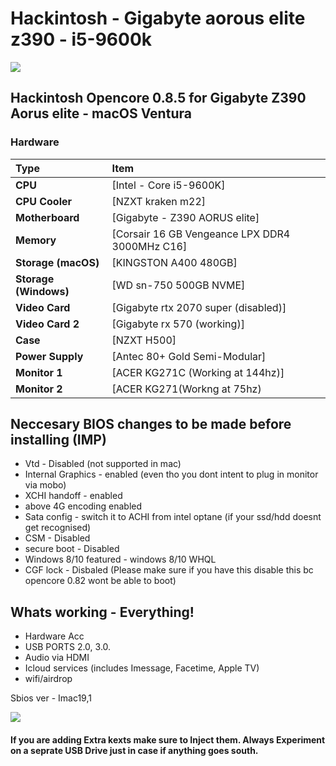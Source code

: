 # Hackintosh - Gigabyte aorous elite z390 - i5-9600k

<img src="https://i.imgur.com/lo2B5TJ.png"/>



## Hackintosh Opencore 0.8.5 for Gigabyte Z390 Aorus elite - macOS Ventura 




### Hardware

Type|Item
:----|:----
**CPU** | [Intel - Core i5-9600K]
**CPU Cooler** | [NZXT kraken m22] 
**Motherboard** | [Gigabyte - Z390 AORUS elite]
**Memory** | [Corsair 16 GB Vengeance LPX DDR4 3000MHz C16]
**Storage (macOS)** | [KINGSTON A400 480GB] | 120GB]
**Storage (Windows)** | [WD sn-750 500GB NVME]
**Video Card** | [Gigabyte rtx 2070 super (disabled)]
**Video Card 2** | [Gigabyte rx 570 (working)]
**Case** | [NZXT H500]
**Power Supply** | [Antec 80+ Gold Semi-Modular]
**Monitor 1** | [ACER KG271C (Working at 144hz)]
**Monitor 2** | [ACER KG271(Workng at 75hz)


## Neccesary BIOS changes to be made before installing (IMP)
* Vtd - Disabled (not supported in mac)
* Internal Graphics - enabled (even tho you dont intent to plug in monitor via mobo)
* XCHI handoff - enabled
* above 4G encoding  enabled
* Sata config - switch it to ACHI from intel optane (if your ssd/hdd doesnt get recognised)
* CSM - Disabled
* secure boot - Disabled
* Windows 8/10 featured - windows 8/10 WHQL
* CGF lock - Disbaled (Please make sure if you have this disable this bc opencore 0.82 wont be able to boot)


## Whats working - Everything!
* Hardware Acc
* USB PORTS 2.0, 3.0.
* Audio via HDMI
* Icloud services (includes Imessage, Facetime, Apple TV)
* wifi/airdrop


Sbios ver - Imac19,1
 



<img src="https://i.imgur.com/De1jhL0.png"/>


#### If you are adding Extra kexts make sure to Inject them. Always Experiment on a seprate USB Drive just in case if anything goes south.
